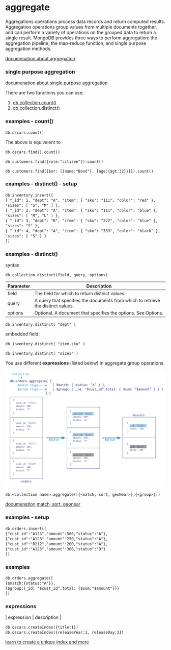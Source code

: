 # aggregate

Aggregations operations process data records and return computed results. Aggregation operations group values from multiple documents together, and can perform a variety of operations on the grouped data to return a single result. MongoDB provides three ways to perform aggregation: the aggregation pipeline, the map-reduce function, and single purpose aggregation methods.

[documenation about aggregation](https://docs.mongodb.com/manual/aggregation/)

### single purpose aggregation

[documenation about single purpose aggregation](https://docs.mongodb.com/manual/aggregation/#single-purpose-agg-operations)

There are two functions you can use:
1. [db.collection.count()](https://docs.mongodb.com/manual/reference/method/db.collection.count/#db.collection.count)
1. db.collection.distinct()

### examples - count()
```
db.oscars.count()
```

The above is equivalent to

```
db.oscars.find().count()
```

```
db.customers.find({role:"citizen"}).count()
```

```
db.customers.find({$or: [{name:"Bond"}, {age:{$gt:32}}]}).count()
```

### examples - distinct() - setup
```
db.inventory.insert([
{ "_id": 1, "dept": "A", "item": { "sku": "111", "color": "red" }, "sizes": [ "S", "M" ] },
{ "_id": 2, "dept": "A", "item": { "sku": "111", "color": "blue" }, "sizes": [ "M", "L" ] },
{ "_id": 3, "dept": "B", "item": { "sku": "222", "color": "blue" }, "sizes": "S" },
{ "_id": 4, "dept": "A", "item": { "sku": "333", "color": "black" }, "sizes": [ "S" ] }
])
```

### examples - distinct()

syntax
```
db.collection.distinct(field, query, options)
```


| Parameter | Description |
| --- | --- | 
| field | The field for which to return distinct values.
| query | A query that specifies the documents from which to retrieve the distinct values.
| options | Optional. A document that specifies the options. See Options.

```
db.inventory.distinct( "dept" )
```

embedded field:

```
db.inventory.distinct( "item.sku" )
```

```
db.inventory.distinct( "sizes" )
```


You use different **expressions** (listed below) in aggregate group operations.

![aggregate pipeline](aggregate.png)

```
db.<collection name>.aggregate([{<match, sort, geoNear>},{<group>}])
```

[documenation](https://docs.mongodb.com/manual/aggregation/)
[match, sort, geonear](https://docs.mongodb.com/manual/core/aggregation-pipeline/#aggregation-pipeline-operators-and-performance)

### examples - setup
```
db.orders.insert([
{"cust_id":"A123","amount":500,"status":"A"},
{"cust_id":"A123","amount":250,"status":"A"},
{"cust_id":"B212","amount":200,"status":"A"},
{"cust_id":"A123","amount":300,"status":"D"}
])
```

### examples
```
db.orders.aggregate([
{$match:{status:"A"}},
{$group:{_id: "$cust_id",total: {$sum:"$amount"}}}
])
```


### expressions

| expression | description |

```
db.oscars.createIndex({title:1})
db.oscars.createIndex({releaseYear:1, releaseDay:1})
```

[learn to create a unique index and more](https://docs.mongodb.com/manual/reference/method/db.collection.createIndex/#db.collection.createIndex)
